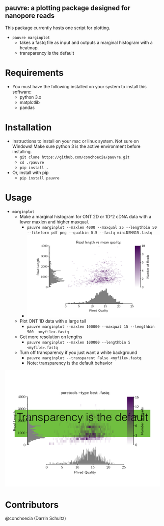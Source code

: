 ## pauvre: a plotting package designed for nanopore reads

This package currently hosts one script for plotting.

- `pauvre marginplot`
  - takes a fastq file as input and outputs a marginal histogram with a heatmap.
  - transparency is the default

# Requirements

- You must have the following installed on your system to install this software:
  - python 3.x
  - matplotlib
  - pandas

# Installation

- Instructions to install on your mac or linux system. Not sure on
  Windows! Make sure python 3 is the active environment before
  installing.
  - `git clone https://github.com/conchoecia/pauvre.git`
  - `cd ./pauvre`
  - `pip install .`
- Or, install with pip
  - `pip install pauvre`

# Usage
- `marginplot`
  - Make a marginal histogram for ONT 2D or 1D^2 cDNA data with a
    lower maxlen and higher maxqual.
    - `pauvre marginplot --maxlen 4000 --maxqual 25 --lengthbin 50 --fileform pdf png --qualbin 0.5 --fastq miniDSMN15.fastq`
    - ![example1](files/miniDSMN15.png)
  - Plot ONT 1D data with a large tail
    - `pauvre marginplot --maxlen 100000 --maxqual 15 --lengthbin 500  <myfile>.fastq`
  - Get more resolution on lengths
    - `pauvre marginplot --maxlen 100000 --lengthbin 5  <myfile>.fastq`
  - Turn off transparency if you just want a white background
    - `pauvre marginplot --transparent False <myfile>.fastq`
    - Note: transparency is the default behavior

![transparency](files/transparency.001.jpeg)

# Contributors

@conchoecia (Darrin Schultz)
